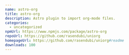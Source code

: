 ```yaml
---
name: astro-org
title: astro-org
description: Astro plugin to import org-mode files.
categories:
  - uncategorized
npmUrl: https://www.npmjs.com/package/astro-org
repoUrl: https://github.com/rasendubi/uniorg
homepageUrl: https://github.com/rasendubi/uniorg#readme
downloads: 100
---
```

